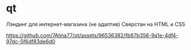 # qt

Лэндинг для интернет-магазина (не адаптив)
Сверстан на HTML и CSS


https://github.com/7Alina77/qt/assets/96536382/fb87b356-9a1e-4df4-97dc-5f6df83de6d0

